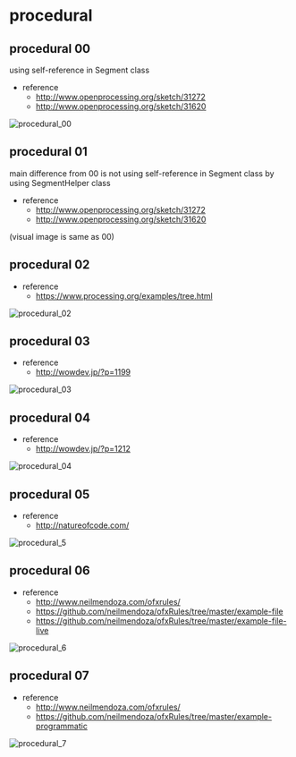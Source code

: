 # procedural
## procedural 00
using self-reference in Segment class
- reference
    -  http://www.openprocessing.org/sketch/31272
    -  http://www.openprocessing.org/sketch/31620

![procedural_00](https://farm2.staticflickr.com/1470/23819779379_efa51e7267_o_d.gif)

## procedural 01
main difference from 00 is not using self-reference in Segment class by using SegmentHelper class
- reference
    -  http://www.openprocessing.org/sketch/31272
    -  http://www.openprocessing.org/sketch/31620

(visual image is same as 00)

## procedural 02
- reference
  - https://www.processing.org/examples/tree.html

![procedural_02](https://farm2.staticflickr.com/1637/24163136626_4881769cd1_o_d.gif)

## procedural 03
- reference
    - http://wowdev.jp/?p=1199

![procedural_03](https://farm2.staticflickr.com/1458/23821477879_d3615d5f78_o_d.gif)

## procedural 04
- reference
    - http://wowdev.jp/?p=1212

![procedural_04](https://farm2.staticflickr.com/1490/24189383295_c79d3b9559_o_d.gif)

## procedural 05
- reference
    - http://natureofcode.com/

![procedural_5](https://farm2.staticflickr.com/1480/23580675943_fda5e57a8a_o_d.gif)

## procedural 06
- reference
    - http://www.neilmendoza.com/ofxrules/
    - https://github.com/neilmendoza/ofxRules/tree/master/example-file
    - https://github.com/neilmendoza/ofxRules/tree/master/example-file-live
    
 ![procedural_6](https://farm2.staticflickr.com/1718/24923977232_2acd77db14_o_d.gif)

## procedural 07
- reference
    - http://www.neilmendoza.com/ofxrules/
    - https://github.com/neilmendoza/ofxRules/tree/master/example-programmatic

![procedural_7](https://farm2.staticflickr.com/1612/26222641056_6a7512e1d4_o_d.gif)
